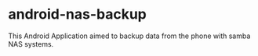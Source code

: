 # android-nas-backup
This Android Application aimed to backup data from the phone with samba NAS systems.
